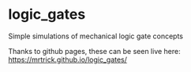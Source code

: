 logic_gates
===========

Simple simulations of mechanical logic gate concepts

Thanks to github pages, these can be seen live here:
https://mrtrick.github.io/logic_gates/
